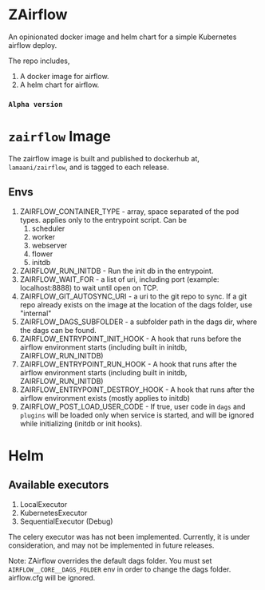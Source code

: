 # ZAirflow

An opinionated docker image and helm chart for a simple Kubernetes airflow deploy.

The repo includes,

1. A docker image for airflow.
1. A helm chart for airflow.

### `Alpha version`

# `zairflow` Image

The zairflow image is built and published to dockerhub at,
`lamaani/zairflow`, and is tagged to each release.

## Envs

1. ZAIRFLOW_CONTAINER_TYPE - array, space separated of the pod types. applies only to the entrypoint script. Can be
   1. scheduler
   1. worker
   1. webserver
   1. flower
   1. initdb
1. ZAIRFLOW_RUN_INITDB - Run the init db in the entrypoint.
1. ZAIRFLOW_WAIT_FOR - a list of uri, including port (example: localhost:8888) to wait until open on TCP.
1. ZAIRFLOW_GIT_AUTOSYNC_URI - a uri to the git repo to sync. If a git repo already exists on the image at the location of the dags folder, use "internal"
1. ZAIRFLOW_DAGS_SUBFOLDER - a subfolder path in the dags dir, where the dags can be found.
1. ZAIRFLOW_ENTRYPOINT_INIT_HOOK - A hook that runs before the airflow environment starts (including built in initdb, ZAIRFLOW_RUN_INITDB)
1. ZAIRFLOW_ENTRYPOINT_RUN_HOOK - A hook that runs after the airflow environment starts (including built in initdb, ZAIRFLOW_RUN_INITDB)
1. ZAIRFLOW_ENTRYPOINT_DESTROY_HOOK - A hook that runs after the airflow environment exists (mostly applies to initdb)
1. ZAIRFLOW_POST_LOAD_USER_CODE - If true, user code in `dags` and `plugins` will be loaded only when
   service is started, and will be ignored while initializing (initdb or init hooks).

# Helm

## Available executors

1. LocalExecutor
1. KubernetesExecutor
1. SequentialExecutor (Debug)

The celery executor was has not been implemented. Currently, it is under consideration,
and may not be implemented in future releases.

Note: ZAirflow overrides the default dags folder. You must set `AIRFLOW__CORE__DAGS_FOLDER` env
in order to change the dags folder. airflow.cfg will be ignored.
